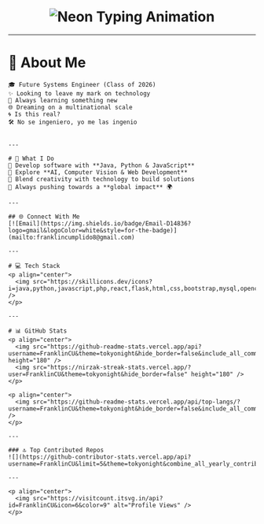 <!-- Futuristic GitHub Profile README -->

<h1 align="center">
  <!-- Neon light animation -->
  <img src="https://readme-typing-svg.herokuapp.com?font=Share+Tech+Mono&size=40&duration=3000&pause=1000&color=00FFE0&center=true&vCenter=true&width=800&lines=💡+Hello%2C+I'm+Franklin!;Future+Systems+Engineer+2026;Tech+Explorer+%F0%9F%9A%80;Lifelong+Learner+%F0%9F%93%96" alt="Neon Typing Animation" />
</h1>

---

# 💫 About Me  

```text
🎓 Future Systems Engineer (Class of 2026)
✨ Looking to leave my mark on technology
📖 Always learning something new
🌐 Dreaming on a multinational scale
🌀 Is this real?
🛠️ No se ingeniero, yo me las ingenio


---

# 🚀 What I Do  
🔹 Develop software with **Java, Python & JavaScript**  
🔹 Explore **AI, Computer Vision & Web Development**  
🔹 Blend creativity with technology to build solutions  
🔹 Always pushing towards a **global impact** 🌍  

---

## 🌐 Connect With Me  
[![Email](https://img.shields.io/badge/Email-D14836?logo=gmail&logoColor=white&style=for-the-badge)](mailto:franklincumplido8@gmail.com)  

---

# 💻 Tech Stack  
<p align="center">
  <img src="https://skillicons.dev/icons?i=java,python,javascript,php,react,flask,html,css,bootstrap,mysql,opencv,git" />
</p>  

---

# 📊 GitHub Stats  
<p align="center">
  <img src="https://github-readme-stats.vercel.app/api?username=FranklinCU&theme=tokyonight&hide_border=false&include_all_commits=true&count_private=true" height="180" />
  <img src="https://nirzak-streak-stats.vercel.app/?user=FranklinCU&theme=tokyonight&hide_border=false" height="180" />
</p>

<p align="center">
  <img src="https://github-readme-stats.vercel.app/api/top-langs/?username=FranklinCU&theme=tokyonight&hide_border=false&include_all_commits=true&count_private=true&layout=compact" />
</p>

---

### 🔝 Top Contributed Repos  
![](https://github-contributor-stats.vercel.app/api?username=FranklinCU&limit=5&theme=tokyonight&combine_all_yearly_contributions=true)  

---

<p align="center">
  <img src="https://visitcount.itsvg.in/api?id=FranklinCU&icon=6&color=9" alt="Profile Views" />
</p>
